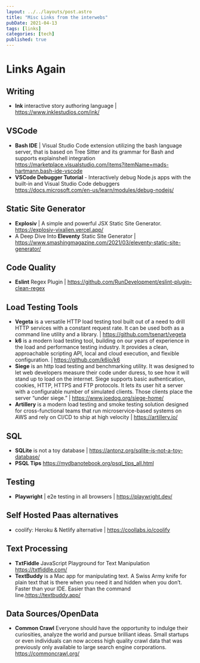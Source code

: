 ```yaml
---
layout: ../../layouts/post.astro
title: "Misc Links from the interwebs"
pubDate: 2021-04-13
tags: [links]
categories: [tech]
published: true
---
```


# Links Again

## Writing

- **Ink** interactive story authoring language | https://www.inklestudios.com/ink/

## VSCode

- **Bash IDE** | Visual Studio Code extension utilizing the bash language server, that is based on Tree Sitter and its grammar for Bash and supports explainshell integration https://marketplace.visualstudio.com/items?itemName=mads-hartmann.bash-ide-vscode
- **VSCode Debugger Tutorial** - Interactively debug Node.js apps with the built-in and Visual Studio Code debuggers https://docs.microsoft.com/en-us/learn/modules/debug-nodejs/

## Static Site Generator

- **Explosiv** | A simple and powerful JSX Static Site Generator. https://explosiv-vixalien.vercel.app/
- A Deep Dive Into **Eleventy** Static Site Generator | https://www.smashingmagazine.com/2021/03/eleventy-static-site-generator/

## Code Quality

- **Eslint** Regex Plugin | https://github.com/RunDevelopment/eslint-plugin-clean-regex

## Load Testing Tools

- **Vegeta** is a versatile HTTP load testing tool built out of a need to drill HTTP services with a constant request rate. It can be used both as a command line utility and a library. | https://github.com/tsenart/vegeta
- **k6** is a modern load testing tool, building on our years of experience in the load and performance testing industry. It provides a clean, approachable scripting API, local and cloud execution, and flexible configuration. | https://github.com/k6io/k6
- **Siege** is an http load testing and benchmarking utility. It was designed to let web developers measure their code under duress, to see how it will stand up to load on the internet. Siege supports basic authentication, cookies, HTTP, HTTPS and FTP protocols. It lets its user hit a server with a configurable number of simulated clients. Those clients place the server “under siege.” | https://www.joedog.org/siege-home/
- **Artillery** is a modern load testing and smoke testing solution designed for cross-functional teams that run microservice-based systems on AWS and rely on CI/CD to ship at high velocity | https://artillery.io/

## SQL

- **SQLite** is not a toy database | https://antonz.org/sqlite-is-not-a-toy-database/
- **PSQL Tips** https://mydbanotebook.org/psql_tips_all.html

## Testing

- **Playwright** | e2e testing in all browsers | https://playwright.dev/

## Self Hosted Paas alternatives

- coolify: Heroku & Netlify alternative |
  https://coollabs.io/coolify

## Text Processing

- **TxtFiddle** JavaScript Playground for Text Manipulation https://txtfiddle.com/
- **TextBuddy** is a Mac app for manipulating text. A Swiss Army knife for plain text that is there when you need it and hidden when you don’t.
  Faster than your IDE. Easier than the command line.https://textbuddy.app/

## Data Sources/OpenData

- **Common Crawl** Everyone should have the opportunity to indulge their curiosities, analyze the world and pursue brilliant ideas. Small startups or even individuals can now access high quality crawl data that was previously only available to large search engine corporations. https://commoncrawl.org/
